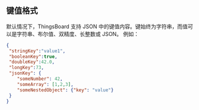 ## 键值格式

默认情况下，ThingsBoard 支持 JSON 中的键值内容。键始终为字符串，而值可以是字符串、布尔值、双精度、长整数或 JSON。
例如：

```json
{
 "stringKey":"value1", 
 "booleanKey":true, 
 "doubleKey":42.0, 
 "longKey":73, 
 "jsonKey": {
    "someNumber": 42,
    "someArray": [1,2,3],
    "someNestedObject": {"key": "value"}
 }
}
```